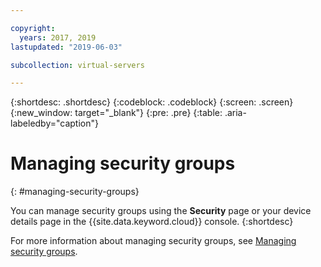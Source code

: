 ```yaml
---

copyright:
  years: 2017, 2019
lastupdated: "2019-06-03"

subcollection: virtual-servers

---
```


{:shortdesc: .shortdesc}
{:codeblock: .codeblock}
{:screen: .screen}
{:new_window: target="_blank"}
{:pre: .pre}
{:table: .aria-labeledby="caption"}


# Managing security groups
{: #managing-security-groups}

You can manage security groups using the **Security** page or your device details page in the {{site.data.keyword.cloud}} console.
{:shortdesc}

For more information about managing security groups, see [Managing security groups](/docs/infrastructure/security-groups?topic=security-groups-managing-sg#managing-sg).
